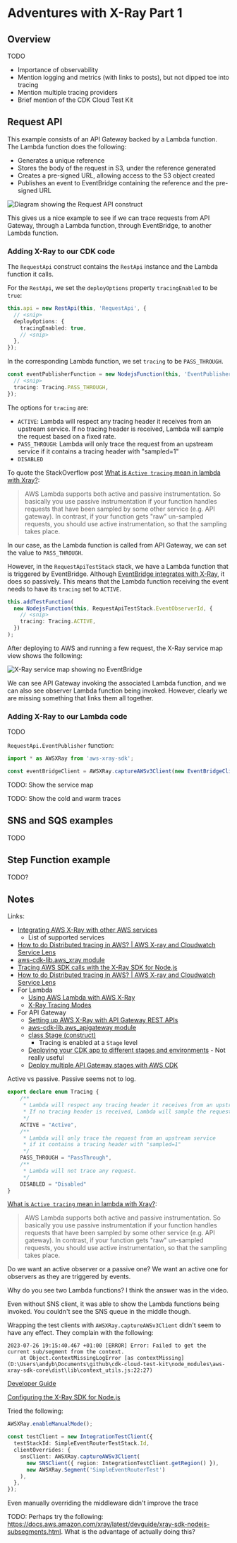 # Adventures with X-Ray Part 1

## Overview

TODO

- Importance of observability
- Mention logging and metrics (with links to posts), but not dipped toe into tracing
- Mention multiple tracing providers
- Brief mention of the CDK Cloud Test Kit

## Request API

This example consists of an API Gateway backed by a Lambda function. The Lambda function does the following:

- Generates a unique reference
- Stores the body of the request in S3, under the reference generated
- Creates a pre-signed URL, allowing access to the S3 object created
- Publishes an event to EventBridge containing the reference and the pre-signed URL

![Diagram showing the Request API construct](https://raw.githubusercontent.com/andybalham/cdk-cloud-test-kit/main/examples/request-api/images/request-api-overview.png)

This gives us a nice example to see if we can trace requests from API Gateway, through a Lambda function, through EventBridge, to another Lambda function.

### Adding X-Ray to our CDK code

The `RequestApi` construct contains the `RestApi` instance and the Lambda function it calls.

For the `RestApi`, we set the `deployOptions` property `tracingEnabled` to be `true`:

```TypeScript
this.api = new RestApi(this, 'RequestApi', {
  // <snip>
  deployOptions: {
    tracingEnabled: true,
    // <snip>
  },
});
```

In the corresponding Lambda function, we set `tracing` to be `PASS_THROUGH`.

```TypeScript
const eventPublisherFunction = new NodejsFunction(this, 'EventPublisher', {
  // <snip>
  tracing: Tracing.PASS_THROUGH,
});
```

The options for `tracing` are:

- `ACTIVE`: Lambda will respect any tracing header it receives from an upstream service. If no tracing header is received, Lambda will sample the request based on a fixed rate.
- `PASS_THROUGH`: Lambda will only trace the request from an upstream service if it contains a tracing header with "sampled=1"
- `DISABLED`

To quote the StackOverflow post [What is `Active tracing` mean in lambda with Xray?](https://stackoverflow.com/questions/64800794/what-is-active-tracing-mean-in-lambda-with-xray):

> AWS Lambda supports both active and passive instrumentation. So basically you use passive instrumentation if your function handles requests that have been sampled by some other service (e.g. API gateway). In contrast, if your function gets "raw" un-sampled requests, you should use active instrumentation, so that the sampling takes place.

In our case, as the Lambda function is called from API Gateway, we can set the value to `PASS_THROUGH`.

However, in the `RequestApiTestStack` stack, we have a Lambda function that is triggered by EventBridge. Although [EventBridge integrates with X-Ray](https://docs.aws.amazon.com/eventbridge/latest/userguide/eb-related-service-xray.html), it does so passively. This means that the Lambda function receiving the event needs to have its `tracing` set to `ACTIVE`.

```TypeScript
this.addTestFunction(
  new NodejsFunction(this, RequestApiTestStack.EventObserverId, {
    // <snip>
    tracing: Tracing.ACTIVE,
  })
);
```

After deploying to AWS and running a few request, the X-Ray service map view shows the following:

![X-Ray service map showing no EventBridge](https://github.com/andybalham/blog-source-code/blob/master/blog-posts/images/adventures-with-xray-part-1/request-api-no-sdk.png?raw=true)

We can see API Gateway invoking the associated Lambda function, and we can also see observer Lambda function being invoked. However, clearly we are missing something that links them all together.

### Adding X-Ray to our Lambda code

TODO

`RequestApi.EventPublisher` function:

```TypeScript
import * as AWSXRay from 'aws-xray-sdk';

const eventBridgeClient = AWSXRay.captureAWSv3Client(new EventBridgeClient({}));
```

TODO: Show the service map

TODO: Show the cold and warm traces

## SNS and SQS examples

TODO

## Step Function example

TODO?

## Notes

Links:

- [Integrating AWS X-Ray with other AWS services](https://docs.aws.amazon.com/xray/latest/devguide/xray-services.html)
  - List of supported services
- [How to do Distributed tracing in AWS? | AWS X-ray and Cloudwatch Service Lens](https://www.youtube.com/watch?v=OOScvywKj9s)
- [aws-cdk-lib.aws_xray module](https://docs.aws.amazon.com/cdk/api/v2/docs/aws-cdk-lib.aws_xray-readme.html)
- [Tracing AWS SDK calls with the X-Ray SDK for Node.js](https://docs.aws.amazon.com/xray/latest/devguide/xray-sdk-nodejs-awssdkclients.html)
- [How to do Distributed tracing in AWS? | AWS X-ray and Cloudwatch Service Lens](https://www.youtube.com/watch?v=OOScvywKj9s)
- For Lambda
  - [Using AWS Lambda with AWS X-Ray](https://docs.aws.amazon.com/lambda/latest/dg/services-xray.html)
  - [X-Ray Tracing Modes](https://docs.aws.amazon.com/lambda/latest/dg/API_TracingConfig.html)
- For API Gateway
  - [Setting up AWS X-Ray with API Gateway REST APIs](https://docs.aws.amazon.com/apigateway/latest/developerguide/apigateway-enabling-xray.html)
  - [aws-cdk-lib.aws_apigateway module](https://docs.aws.amazon.com/cdk/api/v2/docs/aws-cdk-lib.aws_apigateway-readme.html)
  - [class Stage (construct)](https://docs.aws.amazon.com/cdk/api/v2/docs/aws-cdk-lib.aws_apigateway.Stage.html)
    - Tracing is enabled at a `Stage` level
  - [Deploying your CDK app to different stages and environments](https://taimos.de/blog/deploying-your-cdk-app-to-different-stages-and-environments) - Not really useful
  - [Deploy multiple API Gateway stages with AWS CDK](https://stackoverflow.com/questions/62449187/deploy-multiple-api-gateway-stages-with-aws-cdk)

Active vs passive. Passive seems not to log.

```TypeScript
export declare enum Tracing {
    /**
     * Lambda will respect any tracing header it receives from an upstream service.
     * If no tracing header is received, Lambda will sample the request based on a fixed rate. Please see the [Using AWS Lambda with AWS X-Ray](https://docs.aws.amazon.com/lambda/latest/dg/services-xray.html) documentation for details on this sampling behaviour.
     */
    ACTIVE = "Active",
    /**
     * Lambda will only trace the request from an upstream service
     * if it contains a tracing header with "sampled=1"
     */
    PASS_THROUGH = "PassThrough",
    /**
     * Lambda will not trace any request.
     */
    DISABLED = "Disabled"
}
```

[What is `Active tracing` mean in lambda with Xray?](https://stackoverflow.com/questions/64800794/what-is-active-tracing-mean-in-lambda-with-xray):

> AWS Lambda supports both active and passive instrumentation. So basically you use passive instrumentation if your function handles requests that have been sampled by some other service (e.g. API gateway). In contrast, if your function gets "raw" un-sampled requests, you should use active instrumentation, so that the sampling takes place.

Do we want an active observer or a passive one? We want an active one for observers as they are triggered by events.

Why do you see two Lambda functions? I think the answer was in the video.

Even without SNS client, it was able to show the Lambda functions being invoked. You couldn't see the SNS queue in the middle though.

Wrapping the test clients with `AWSXRay.captureAWSv3Client` didn't seem to have any effect. They complain with the following:

```text
2023-07-26 19:15:40.467 +01:00 [ERROR] Error: Failed to get the current sub/segment from the context.
    at Object.contextMissingLogError [as contextMissing] (D:\Users\andyb\Documents\github\cdk-cloud-test-kit\node_modules\aws-xray-sdk-core\dist\lib\context_utils.js:22:27)
```

[Developer Guide](https://docs.aws.amazon.com/pdfs/xray/latest/devguide/xray-guide.pdf)

[Configuring the X-Ray SDK for Node.js](https://docs.aws.amazon.com/xray/latest/devguide/xray-sdk-nodejs-configuration.html)

Tried the following:

```TypeScript
AWSXRay.enableManualMode();

const testClient = new IntegrationTestClient({
  testStackId: SimpleEventRouterTestStack.Id,
  clientOverrides: {
    snsClient: AWSXRay.captureAWSv3Client(
      new SNSClient({ region: IntegrationTestClient.getRegion() }),
      new AWSXRay.Segment('SimpleEventRouterTest')
    ),
  },
});
```

Even manually overriding the middleware didn't improve the trace

TODO: Perhaps try the following: <https://docs.aws.amazon.com/xray/latest/devguide/xray-sdk-nodejs-subsegments.html>. What is the advantage of actually doing this?
